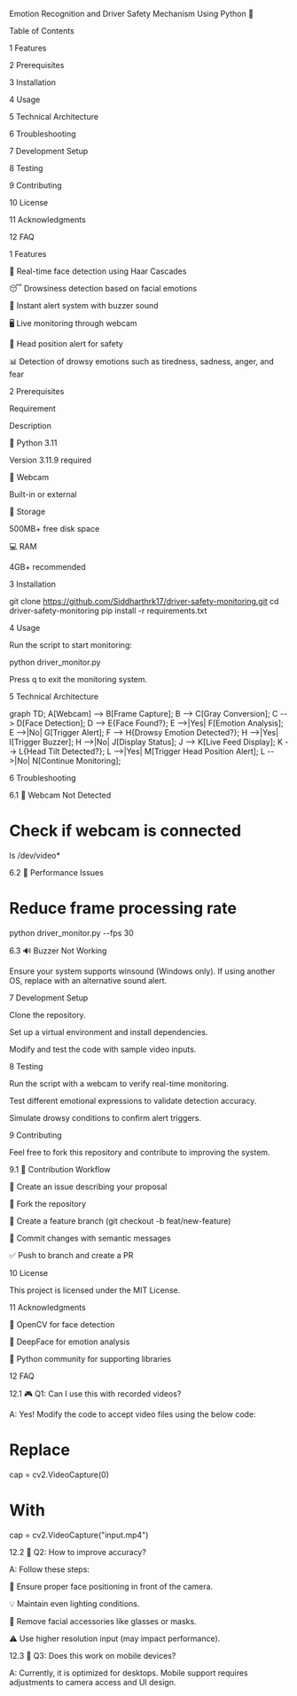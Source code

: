 Emotion Recognition and Driver Safety Mechanism Using Python 🚗

Table of Contents

1 Features

2 Prerequisites

3 Installation

4 Usage

5 Technical Architecture

6 Troubleshooting

7 Development Setup

8 Testing

9 Contributing

10 License

11 Acknowledgments

12 FAQ

1 Features

🎥 Real-time face detection using Haar Cascades

😴 Drowsiness detection based on facial emotions

🔔 Instant alert system with buzzer sound

🖥️ Live monitoring through webcam

🚦 Head position alert for safety

📊 Detection of drowsy emotions such as tiredness, sadness, anger, and fear

2 Prerequisites

Requirement

Description

🐍 Python 3.11

Version 3.11.9 required

📸 Webcam

Built-in or external

💾 Storage

500MB+ free disk space

💻 RAM

4GB+ recommended

3 Installation

git clone https://github.com/Siddharthrk17/driver-safety-monitoring.git
cd driver-safety-monitoring
pip install -r requirements.txt

4 Usage

Run the script to start monitoring:

python driver_monitor.py

Press q to exit the monitoring system.

5 Technical Architecture

graph TD;
    A[Webcam] --> B[Frame Capture];
    B --> C[Gray Conversion];
    C --> D[Face Detection];
    D --> E{Face Found?};
    E -->|Yes| F[Emotion Analysis];
    E -->|No| G[Trigger Alert];
    F --> H{Drowsy Emotion Detected?};
    H -->|Yes| I[Trigger Buzzer];
    H -->|No| J[Display Status];
    J --> K[Live Feed Display];
    K --> L{Head Tilt Detected?};
    L -->|Yes| M[Trigger Head Position Alert];
    L -->|No| N[Continue Monitoring];

6 Troubleshooting

6.1 🎥 Webcam Not Detected

# Check if webcam is connected
ls /dev/video*

6.2 🐐 Performance Issues

# Reduce frame processing rate
python driver_monitor.py --fps 30

6.3 🔊 Buzzer Not Working

Ensure your system supports winsound (Windows only). If using another OS, replace with an alternative sound alert.

7 Development Setup

Clone the repository.

Set up a virtual environment and install dependencies.

Modify and test the code with sample video inputs.

8 Testing

Run the script with a webcam to verify real-time monitoring.

Test different emotional expressions to validate detection accuracy.

Simulate drowsy conditions to confirm alert triggers.

9 Contributing

Feel free to fork this repository and contribute to improving the system.

9.1 🔄 Contribution Workflow

📌 Create an issue describing your proposal

🍔 Fork the repository

🌱 Create a feature branch (git checkout -b feat/new-feature)

🐜 Commit changes with semantic messages

✅ Push to branch and create a PR

10 License

This project is licensed under the MIT License.

11 Acknowledgments

🎥 OpenCV for face detection

🤖 DeepFace for emotion analysis

🐍 Python community for supporting libraries

12 FAQ

12.1 🎮 Q1: Can I use this with recorded videos?

A: Yes! Modify the code to accept video files using the below code:

# Replace
cap = cv2.VideoCapture(0)

# With
cap = cv2.VideoCapture("input.mp4")

12.2 🎯 Q2: How to improve accuracy?

A: Follow these steps:

📸 Ensure proper face positioning in front of the camera.

💡 Maintain even lighting conditions.

👶️ Remove facial accessories like glasses or masks.

⚠️ Use higher resolution input (may impact performance).

12.3 📱 Q3: Does this work on mobile devices?

A: Currently, it is optimized for desktops. Mobile support requires adjustments to camera access and UI design.

